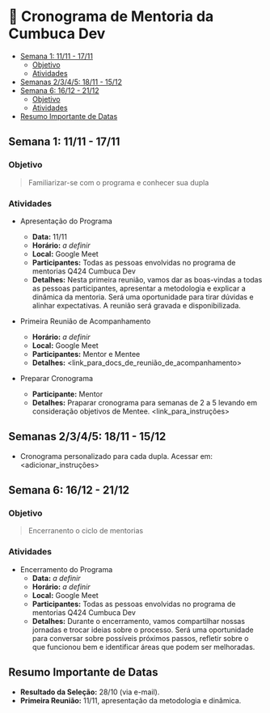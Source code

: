 <!-- markdownlint-disable MD024 -->

# 📅 Cronograma de Mentoria da Cumbuca Dev

- [Semana 1: 11/11 - 17/11](#semana-1-1111---1711)
  - [Objetivo](#objetivo)
  - [Atividades](#atividades)
- [Semanas 2/3/4/5: 18/11 - 15/12](#semanas-2345-1811---1512)
- [Semana 6: 16/12 - 21/12](#semana-6-1612---2112)
  - [Objetivo](#objetivo-1)
  - [Atividades](#atividades-1)
- [Resumo Importante de Datas](#resumo-importante-de-datas)

## Semana 1: 11/11 - 17/11

### Objetivo

> Familiarizar-se com o programa e conhecer sua dupla

### Atividades

- Apresentação do Programa
  - **Data:** 11/11
  - **Horário:** *a definir*
  - **Local:** Google Meet
  - **Participantes:** Todas as pessoas envolvidas no programa de mentorias Q424 Cumbuca Dev
  - **Detalhes:** Nesta primeira reunião, vamos dar as boas-vindas a todas as pessoas participantes,
  apresentar a metodologia e explicar a dinâmica da mentoria. Será uma oportunidade para tirar
  dúvidas e alinhar expectativas. A reunião será gravada e disponibilizada.

- Primeira Reunião de Acompanhamento
  - **Horário:** *a definir*
  - **Local:** Google Meet
  - **Participantes:** Mentor e Mentee
  - **Detalhes:** <link_para_docs_de_reunião_de_acompanhamento>

- Preparar Cronograma
  - **Participante:** Mentor
  - **Detalhes:** Praparar cronograma para semanas de 2 a 5 levando em consideração objetivos
  de Mentee. <link_para_instruções>

## Semanas 2/3/4/5: 18/11 - 15/12

- Cronograma personalizado para cada dupla. Acessar em: <adicionar_instruções>

## Semana 6: 16/12 - 21/12

### Objetivo

> Encerranento o ciclo de mentorias

### Atividades

- Encerramento do Programa
  - **Data:** *a definir*
  - **Horário:** *a definir*
  - **Local:** Google Meet
  - **Participantes:** Todas as pessoas envolvidas no programa de mentorias Q424 Cumbuca Dev
  - **Detalhes:** Durante o encerramento, vamos compartilhar nossas jornadas e trocar ideias sobre o
   processo. Será uma oportunidade para conversar sobre possíveis próximos passos, refletir sobre o
   que funcionou bem e identificar áreas que podem ser melhoradas.

## Resumo Importante de Datas

- **Resultado da Seleção:** 28/10 (via e-mail).
- **Primeira Reunião:** 11/11, apresentação da metodologia e dinâmica.
